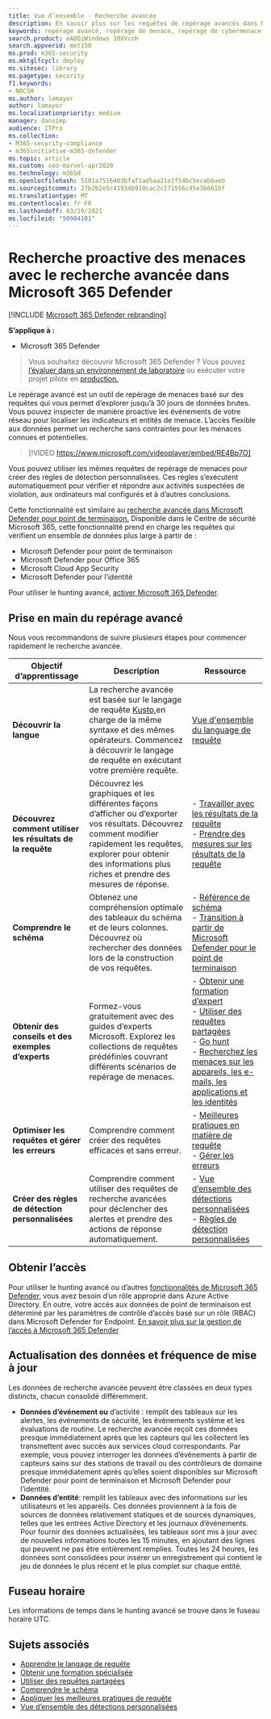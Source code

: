 ```yaml
---
title: Vue d’ensemble - Recherche avancée
description: En savoir plus sur les requêtes de repérage avancés dans Microsoft 365 et leur utilisation pour rechercher de manière proactive les menaces et faiblesses de votre réseau
keywords: repérage avancé, repérage de menace, repérage de cybermenace, protection microsoft contre les menaces, microsoft 365, mtp, m365, recherche, requête, télémétrie, détections personnalisées, schéma, kusto, microsoft 365, Protection Microsoft contre les menaces
search.product: eADQiWindows 10XVcnh
search.appverid: met150
ms.prod: m365-security
ms.mktglfcycl: deploy
ms.sitesec: library
ms.pagetype: security
f1.keywords:
- NOCSH
ms.author: lomayor
author: lomayor
ms.localizationpriority: medium
manager: dansimp
audience: ITPro
ms.collection:
- M365-security-compliance
- m365initiative-m365-defender
ms.topic: article
ms.custom: seo-marvel-apr2020
ms.technology: m365d
ms.openlocfilehash: 5101a7516403bfaf1ad5aa21e1f54bc5ecab6aeb
ms.sourcegitcommit: 27b2b2e5c41934b918cac2c171556c45e36661bf
ms.translationtype: MT
ms.contentlocale: fr-FR
ms.lasthandoff: 03/19/2021
ms.locfileid: "50904101"
---
```

# <a name="proactively-hunt-for-threats-with-advanced-hunting-in-microsoft-365-defender"></a>Recherche proactive des menaces avec le recherche avancée dans Microsoft 365 Defender

[!INCLUDE [Microsoft 365 Defender rebranding](../includes/microsoft-defender.md)]


**S’applique à :**
- Microsoft 365 Defender

> Vous souhaitez découvrir Microsoft 365 Defender ? Vous pouvez [l’évaluer dans un environnement de laboratoire](./mtp-evaluation.md?ocid=cx-docs-MTPtriallab) ou exécuter votre projet pilote en [production.](./mtp-pilot.md?ocid=cx-evalpilot)
>

Le repérage avancé est un outil de repérage de menaces basé sur des requêtes qui vous permet d’explorer jusqu’à 30 jours de données brutes. Vous pouvez inspecter de manière proactive les événements de votre réseau pour localiser les indicateurs et entités de menace. L’accès flexible aux données permet un recherche sans contraintes pour les menaces connues et potentielles.
<p></p>

> [!VIDEO https://www.microsoft.com/videoplayer/embed/RE4Bp7O]

Vous pouvez utiliser les mêmes requêtes de repérage de menaces pour créer des règles de détection personnalisées. Ces règles s’exécutent automatiquement pour vérifier et répondre aux activités suspectées de violation, aux ordinateurs mal configurés et à d’autres conclusions.

Cette fonctionnalité est similaire au [recherche avancée dans Microsoft Defender pour point de terminaison.](/windows/security/threat-protection/microsoft-defender-atp/advanced-hunting-overview) Disponible dans le Centre de sécurité Microsoft 365, cette fonctionnalité prend en charge les requêtes qui vérifient un ensemble de données plus large à partir de :

- Microsoft Defender pour point de terminaison
- Microsoft Defender pour Office 365
- Microsoft Cloud App Security
- Microsoft Defender pour l’identité

Pour utiliser le hunting avancé, [activer Microsoft 365 Defender](mtp-enable.md).

## <a name="get-started-with-advanced-hunting"></a>Prise en main du repérage avancé

Nous vous recommandons de suivre plusieurs étapes pour commencer rapidement le recherche avancée.

| Objectif d’apprentissage | Description | Ressource |
|--|--|--|
| **Découvrir la langue** | La recherche avancée est basée sur le langage de requête [Kusto,](/azure/kusto/query/)en charge de la même syntaxe et des mêmes opérateurs. Commencez à découvrir le langage de requête en exécutant votre première requête. | [Vue d'ensemble du language de requête](advanced-hunting-query-language.md) |
| **Découvrez comment utiliser les résultats de la requête** | Découvrez les graphiques et les différentes façons d’afficher ou d’exporter vos résultats. Découvrez comment modifier rapidement les requêtes, explorer pour obtenir des informations plus riches et prendre des mesures de réponse. | - [Travailler avec les résultats de la requête](advanced-hunting-query-results.md)<br>- [Prendre des mesures sur les résultats de la requête](advanced-hunting-take-action.md) |
| **Comprendre le schéma** | Obtenez une compréhension optimale des tableaux du schéma et de leurs colonnes. Découvrez où rechercher des données lors de la construction de vos requêtes. | - [Référence de schéma](advanced-hunting-schema-tables.md)<br>- [Transition à partir de Microsoft Defender pour le point de terminaison](advanced-hunting-migrate-from-mdatp.md) |
| **Obtenir des conseils et des exemples d’experts** | Formez-vous gratuitement avec des guides d’experts Microsoft. Explorez les collections de requêtes prédéfinies couvrant différents scénarios de repérage de menaces. | - [Obtenir une formation d’expert](advanced-hunting-expert-training.md)<br>- [Utiliser des requêtes partagées](advanced-hunting-shared-queries.md)<br>- [Go hunt](advanced-hunting-go-hunt.md)<br>- [Recherchez les menaces sur les appareils, les e-mails, les applications et les identités](advanced-hunting-query-emails-devices.md) |
| **Optimiser les requêtes et gérer les erreurs** | Comprendre comment créer des requêtes efficaces et sans erreur. | - [Meilleures pratiques en matière de requête](advanced-hunting-best-practices.md)<br>- [Gérer les erreurs](advanced-hunting-errors.md) |
| **Créer des règles de détection personnalisées** | Comprendre comment utiliser des requêtes de recherche avancées pour déclencher des alertes et prendre des actions de réponse automatiquement. | - [Vue d’ensemble des détections personnalisées](custom-detections-overview.md)<br>- [Règles de détection personnalisées](custom-detection-rules.md) |

## <a name="get-access"></a>Obtenir l’accès
Pour utiliser le hunting avancé ou d’autres [fonctionnalités de Microsoft 365 Defender,](microsoft-threat-protection.md) vous avez besoin d’un rôle approprié dans Azure Active Directory. En outre, votre accès aux données de point de terminaison est déterminé par les paramètres de contrôle d’accès basé sur un rôle (RBAC) dans Microsoft Defender for Endpoint. [En savoir plus sur la gestion de l’accès à Microsoft 365 Defender](mtp-permissions.md)

## <a name="data-freshness-and-update-frequency"></a>Actualisation des données et fréquence de mise à jour
Les données de recherche avancée peuvent être classées en deux types distincts, chacun consolidé différemment.

- **Données d’événement ou** d’activité : remplit des tableaux sur les alertes, les événements de sécurité, les événements système et les évaluations de routine. Le recherche avancée reçoit ces données presque immédiatement après que les capteurs qui les collectent les transmettent avec succès aux services cloud correspondants. Par exemple, vous pouvez interroger les données d’événements à partir de capteurs sains sur des stations de travail ou des contrôleurs de domaine presque immédiatement après qu’elles soient disponibles sur Microsoft Defender pour point de terminaison et Microsoft Defender pour l’identité.
- **Données d’entité**: remplit les tableaux avec des informations sur les utilisateurs et les appareils. Ces données proviennent à la fois de sources de données relativement statiques et de sources dynamiques, telles que les entrées Active Directory et les journaux d’événements. Pour fournir des données actualisées, les tableaux sont mis à jour avec de nouvelles informations toutes les 15 minutes, en ajoutant des lignes qui peuvent ne pas être entièrement remplies. Toutes les 24 heures, les données sont consolidées pour insérer un enregistrement qui contient le jeu de données le plus récent et le plus complet sur chaque entité.

## <a name="time-zone"></a>Fuseau horaire
Les informations de temps dans le hunting avancé se trouve dans le fuseau horaire UTC.

## <a name="related-topics"></a>Sujets associés
- [Apprendre le langage de requête](advanced-hunting-query-language.md)
- [Obtenir une formation spécialisée](advanced-hunting-expert-training.md)
- [Utiliser des requêtes partagées](advanced-hunting-shared-queries.md)
- [Comprendre le schéma](advanced-hunting-schema-tables.md)
- [Appliquer les meilleures pratiques de requête](advanced-hunting-best-practices.md)
- [Vue d’ensemble des détections personnalisées](custom-detections-overview.md)
